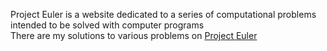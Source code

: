 Project Euler is a website dedicated to a series of computational problems intended to be solved with computer programs</br>
There are my solutions to various problems on <a target="_blank" href="https://projecteuler.net/about">Project Euler</a></br>
